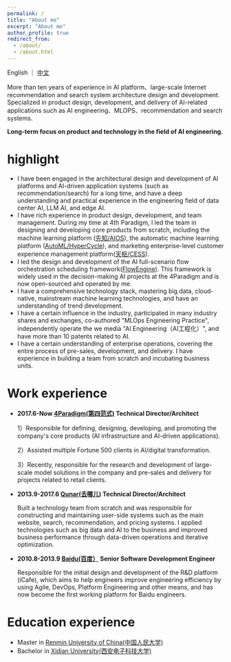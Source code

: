 ```yaml
---
permalink: /
title: "About me"
excerpt: "About me"
author_profile: true
redirect_from: 
  - /about/
  - /about.html
---
```


English ｜ [中文](/cn)

More than ten years of experience in AI platform、large-scale Internet recommendation and search system architecture design and development. Specialized in product design, development, and delivery of AI-related applications such as AI engineering、MLOPS、recommendation and search systems.

**Long-term focus on product and technology in the field of AI engineering.**

highlight
======
* I have been engaged in the architectural design and development of AI platforms and AI-driven application systems (such as recommendation/search) for a long time, and have a deep understanding and practical experience in the engineering field of data center AI, LLM AI, and edge AI.
* I have rich experience in product design, development, and team management. During my time at 4th Paradigm, I led the team in designing and developing core products from scratch, including the machine learning platform ([先知/AIOS](https://en.4paradigm.com/product/aios.html)), the automatic machine learning platform ([AutoML/HyperCycle](https://en.4paradigm.com/product/hypercycle.html)), and marketing enterprise-level customer experience management platform([天枢/CESS](https://en.4paradigm.com/product/cess.html)).
* I led the design and development of the AI full-scenario flow orchestration scheduling framework([FlowEngine](http://flow-engine.github.io)). This framework is widely used in the decision-making AI projects at the 4Paradigm and is now open-sourced and operated by me.
* I have a comprehensive technology stack, mastering big data, cloud-native, mainstream machine learning technologies, and have an understanding of trend development.
* I have a certain influence in the industry, participated in many industry shares and exchanges, co-authored "MLOps Engineering Practice", independently operate the we media "AI Engineering（AI工程化）", and have more than 10 patents related to AI.
* I have a certain understanding of enterprise operations, covering the entire process of pre-sales, development, and delivery. I have experience in building a team from scratch and incubating business units.

Work experience
======
* **2017.6-Now  [4Paradigm(第四范式)](http://www.4paradigm.com) Technical Director/Architect**

  1）Responsible for defining, designing, developing, and promoting the company's core products (AI infrastructure and AI-driven applications).

  2）Assisted multiple Fortune 500 clients in AI/digital transformation.

  3）Recently, responsible for the research and development of large-scale model solutions in the company and pre-sales and delivery for projects related to retail clients.

* **2013.9-2017.6  [Qunar(去哪儿)](http://www.qunar.com) Technical Director/Architect**

  Built a technology team from scratch and was responsible for constructing and maintaining user-side systems such as the main website, search, recommendation, and pricing systems. I applied technologies such as big data and AI to the business and improved business performance through data-driven operations and iterative optimization.

* **2010.8-2013.9 [Baidu(百度）](https://www.baidu.com/) Senior Software Development Engineer**

  Responsible for the initial design and development of the R&D platform (iCafe), which aims to help engineers improve engineering efficiency by using Agile, DevOps, Platform Engineering and other means, and has now become the first working platform for Baidu engineers.

Education experience
======
* Master in [Renmin University of China(中国人民大学)](https://www.ruc.edu.cn/)
* Bachelor in [Xidian University(西安电子科技大学)](https://www.xidian.edu.cn/)


